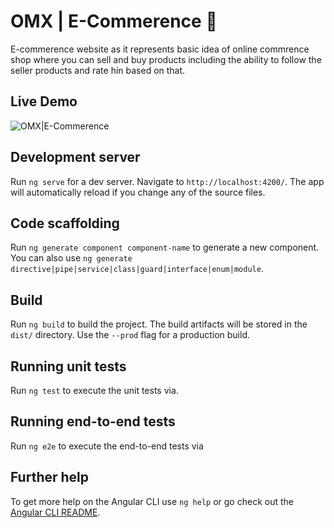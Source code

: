 # OMX | E-Commerence 🛒

E-commerence website as it represents basic idea of online commrence shop where you can sell and buy products including the ability to follow the seller products and rate hin based on that.

## Live Demo

![ OMX|E-Commerence ](../demo/demo.gif)

## Development server

Run `ng serve` for a dev server. Navigate to `http://localhost:4200/`. The app will automatically reload if you change any of the source files.

## Code scaffolding

Run `ng generate component component-name` to generate a new component. You can also use `ng generate directive|pipe|service|class|guard|interface|enum|module`.

## Build

Run `ng build` to build the project. The build artifacts will be stored in the `dist/` directory. Use the `--prod` flag for a production build.

## Running unit tests

Run `ng test` to execute the unit tests via.

## Running end-to-end tests

Run `ng e2e` to execute the end-to-end tests via

## Further help

To get more help on the Angular CLI use `ng help` or go check out the [Angular CLI README](https://github.com/angular/angular-cli/blob/master/README.md).
